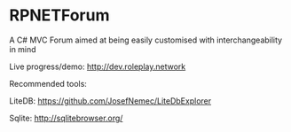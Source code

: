 # RPNETForum
A C# MVC Forum aimed at being easily customised with interchangeability in mind

Live progress/demo: http://dev.roleplay.network

Recommended tools:

LiteDB: https://github.com/JosefNemec/LiteDbExplorer

Sqlite: http://sqlitebrowser.org/
